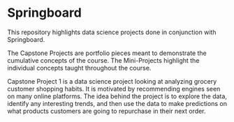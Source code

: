 # Springboard

This repository highlights data science projects done in conjunction with Springboard. 

The Capstone Projects are portfolio pieces meant to demonstrate the cumulative concepts of the course.
The Mini-Projects highlight the individual concepts taught throughout the course.

Capstone Project 1 is a data science project looking at analyzing grocery customer shopping habits.
It is motivated by recommending engines seen on many online platforms. The idea behind the project is 
to explore the data, identify any interesting trends, and then use the data to make predictions on what
products customers are going to repurchase in their next order. 

